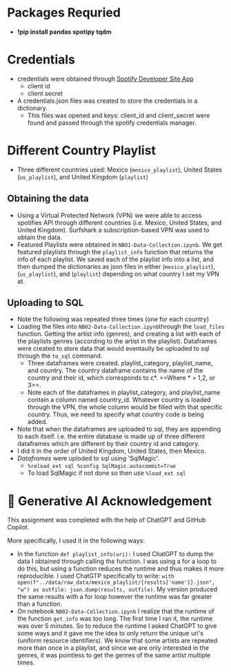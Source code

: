 
# Packages Requried
- __!pip install pandas spotipy tqdm__

# Credentials
- credentials were obtained through [Spotify Developer Site App](https://developer.spotify.com/dashboard)
  - client id 
  - client secret
- A credentials.json files was created to store the credentials in a dictionary. 
  - This files was opened and keys: client_id and client_secret were found and passed through the spotify credentials manager. 

# Different Country Playlist
- Three different countries used: Mexico (`mexico_playlist`), United States (`us_playlist`), and United Kingdom (`playlist`) 

## Obtaining the data 
- Using a Virtual Protected Network (VPN) we were able to access spotifies API through different countries (i.e. Mexico, United States, and United Kingdom). Surfshark a subscription-based VPN was used to obtain the data.
- Featured Playlists were obtained in `NBO1-Data-Collection.ipynb`. We get featured playlists through the `playlist_info` function that returns the info of each playlist. We saved each of the playlist info into a list, and then dumped the dictionaries as json files in either (`mexico_playlist`), (`us_playlist`), and (`playlist`) depending on what country I set my VPN at. 

## Uploading to SQL
- Note the following was repeated three times (one for each country)
- Loading the files into `NB02-Data-Collection.ipynb`through the `load_files` function. Getting the artist info (genres), and creating a list with each of the playlists genres (according to the artist in the playlist). Dataframes were created to store data that would eventaully be uploaded to sql through the `to_sql` command. 
  - Three dataframes were created. playlist_category, playlist_name, and country. The country dataframe contains the name of the country and their id, which corresponds to c*. ==Where * = 1,2, or 3==.
  - Note each of the dataframes in playlist_category, and playlist_name contain a column named country_id. Whatever country is loaded through the VPN, the whole column would be filled with that specific country. Thus, we need to specify what country code is being added. 
- Note that when the dataframes are uploaded to sql, they are appending to each itself. i.e. the entire database is made up of three different dataframes which are different by their country id and category. 
- I did it in the order of United Kingdom, United States, then Mexico.
- _Dataframes_ were uploded to sql using 'SqlMagic'. 
    - `%reload_ext sql %config SqlMagic.autocommit=True`  
    - To load SqlMagic if not done so then use `%load_ext sql` 

# 🤖 **Generative AI Acknowledgement**
This assignment was completed with the help of ChatGPT and GitHub Copilot.
  
More specifically, I used it in the following ways:
- In the function `def playlist_info(uri):` I used ChatGPT to dump the data I obtained through calling the function. I was using a for a loop to do this, but using a function reduces the runtime and thus makes it more reproducible. I used ChatGTP specifically to write: `with open(f"../data/raw_data/mexico_playlist/{results['name']}.json", "w") as outfile: json.dump(results, outfile)`. My version produced the same results with a for loop however the runtime was far greater than a function. 
- On notebook `NB02-Data-Collection.ipynb` I realize that the runtime of the function `get_info` was too long. The first time I ran it, the runtime was over 5 minutes. So to reduce the runtime I asked ChatGPT to give some ways and it gave me the idea to only return the unique uri's (uniform resource identifiers). We know that some artists are repeated more than once in a playlist, and since we are only interested in the genres, it was pointless to get the genres of the same artist multiple times. 


